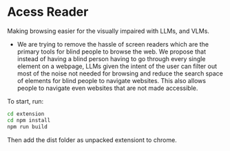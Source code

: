 # Acess Reader

Making browsing easier for the visually impaired with LLMs, and VLMs.

- We are trying to remove the hassle of screen readers which are the primary tools for blind people to browse the web. We propose that instead of having a blind person having to go through every single element on a webpage, 
LLMs given the intent of the user can filter out most of the noise not needed for browsing and reduce the search space of elements for blind people to navigate websites. This also allows people to navigate even websites that are not made accessible.

To start, run:

```bash
cd extension
cd npm install
npm run build
```

Then add the dist folder as unpacked extensiont to chrome.
